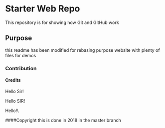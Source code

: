 # Starter Web Repo

This repository is for showing how Git and GitHub work

## Purpose

this readme has been modified for rebasing purpose
 website with plenty of files for demos

### Contribution

#### Credits

Hello Sir!

Hello SIR!

Hello!\

####Copyright
this is done in 2018 in the master branch